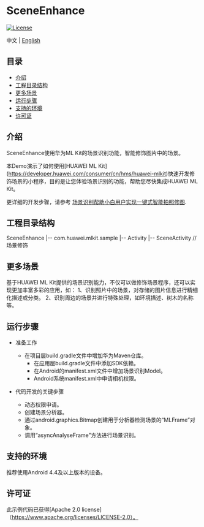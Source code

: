 # SceneEnhance
[![License](https://img.shields.io/badge/Docs-hmsguides-brightgreen)](https://developer.huawei.com/consumer/cn/doc/development/HMS-Guides/ml-introduction-4)

中文 | [English](https://github.com/HMS-Core/hms-ml-demo/tree/master/SceneEnhance)

## 目录

 * [介绍](#介绍)
 * [工程目录结构](#工程目录结构)
 * [更多场景](#更多场景)
 * [运行步骤](#运行步骤)
 * [支持的环境](#支持的环境)
 * [许可证](#许可证)


## 介绍
SceneEnhance使用华为ML Kit的场景识别功能，智能修饰图片中的场景。

本Demo演示了如何使用[HUAWEI ML Kit] (https://developer.huawei.com/consumer/cn/hms/huawei-mlkit)快速开发修饰场景的小程序，目的是让您体验场景识别的功能，帮助您尽快集成HUAWEI ML Kit。

更详细的开发步骤，请参考 [场景识别帮助小白用户实现一键式智能拍照修图](https://developer.huawei.com/consumer/cn/forum/topic/0204423925515690659?fid=18).

## 工程目录结构
SceneEnhance
    |-- com.huawei.mlkit.sample
        |-- Activity
            |-- SceneActivity // 场景修饰

## 更多场景
基于HUAWEI ML Kit提供的场景识别能力，不仅可以做修饰场景程序，还可以实现更加丰富多彩的应用，如：
1、识别照片中的场景，对存储的图片信息进行精细化描述或分类。
2、识别周边的场景并进行特殊处理，如环境描述、树木的名称等。

## 运行步骤
- 准备工作
  - 在项目层build.gradle文件中增加华为Maven仓库。
    - 在应用层build.gradle文件中添加SDK依赖。
    - 在Android的manifest.xml文件中增加场景识别Model。
    - Android系统manifest.xml中申请相机权限。

- 代码开发的关键步骤
  - 动态权限申请。
  - 创建场景分析器。
  - 通过android.graphics.Bitmap创建用于分析器检测场景的“MLFrame”对象。
  - 调用“asyncAnalyseFrame”方法进行场景识别。

## 支持的环境
推荐使用Android 4.4及以上版本的设备。

##  许可证
此示例代码已获得[Apache 2.0 license]（https://www.apache.org/licenses/LICENSE-2.0）。